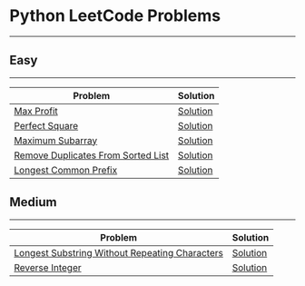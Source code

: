 # Python LeetCode Problems
-----------


## Easy
--------

| Problem | Solution |
|-----------|---------|
| [Max Profit](https://leetcode.com/problems/best-time-to-buy-and-sell-stock/) | [Solution](https://github.com/mdh266/PythonPractice/blob/main/LeetCode/MaxProfit.py) |
| [Perfect Square](https://leetcode.com/problems/valid-perfect-square/) | [Solution](https://github.com/mdh266/PythonPractice/blob/main/LeetCode/PerfectSquare.py) |
| [Maximum Subarray](https://leetcode.com/problems/maximum-subarray/) | [Solution](https://github.com/mdh266/PythonPractice/blob/main/LeetCode/MaximumSubarray.py) |
| [Remove Duplicates From Sorted List](https://leetcode.com/problems/remove-duplicates-from-sorted-list/) | [Solution](https://github.com/mdh266/PythonPractice/blob/main/LeetCode/RemoveDuplicatesSortedList.py) |
| [Longest Common Prefix](https://leetcode.com/problems/longest-common-prefix/) | [Solution](https://github.com/mdh266/PythonPractice/blob/main/LeetCode/LongestCommonPrefix.py) |

## Medium
----------
| Problem | Solution |
|-----------|---------|
| [Longest Substring Without Repeating Characters](https://leetcode.com/problems/longest-substring-without-repeating-characters/) | [Solution](https://github.com/mdh266/PythonPractice/blob/main/LeetCode/LongestSubstringWithoutRepeats.py) |
| [Reverse Integer](https://leetcode.com/problems/reverse-integer/) | [Solution](https://github.com/mdh266/PythonPractice/blob/main/LeetCode/reverse_integer.py) |
